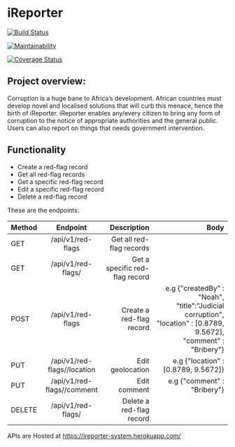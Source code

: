 # iReporter

[![Build Status](https://travis-ci.org/noahkalyesubula/iReporter.svg?branch=develop)](https://travis-ci.org/noahkalyesubula/iReporter)

[![Maintainability](https://api.codeclimate.com/v1/badges/686f37edfc20a7c0d374/maintainability)](https://codeclimate.com/github/noahkalyesubula/iReporter/maintainability)

[![Coverage Status](https://coveralls.io/repos/github/noahkalyesubula/iReporter/badge.svg?branch=develop)](https://coveralls.io/github/noahkalyesubula/iReporter?branch=develop)
## Project overview:

Corruption is a huge bane to Africa’s development. African countries must develop novel and
localised solutions that will curb this menace, hence the birth of iReporter. iReporter enables
any/every citizen to bring any form of corruption to the notice of appropriate authorities and the
general public. Users can also report on things that needs government intervention.

## Functionality
- Create a red-flag record
- Get all red-flag records
- Get a specific red-flag record
- Edit a specific red-flag record
- Delete a red-flag record


These are the endpoints:

| Method  | Endpoint          | Description                      | Body                  |
| --------|:-----------------:| -------------------------------: |----------------------:|
| GET     | /api/v1/red-flags | Get all red-flag records |                  |                       |
| GET     | /api/v1/red-flags/<id> | Get a specific red-flag record  |                       |   
|POST     | /api/v1/red-flags | Create a red-flag record         | e.g  {"createdBy" : "Noah", "title":"Judicial corruption", "location" : [0.8789, 9.5672], "comment" : "Bribery"}  |
|PUT      | /api/v1/red-flags/<id>/location | Edit geolocation   | e.g  {"location" : [0.8789, 9.5672]} |
|PUT      | /api/v1/red-flags/<id>/comment | Edit comment        | e.g  {"comment" : "Bribery"} |
|DELETE   | /api/v1/red-flags/<id> | Delete a red-flag record|   |                       |


APIs are Hosted at https://ireporter-system.herokuapp.com/